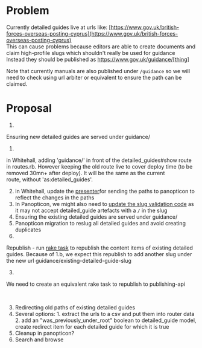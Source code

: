 # Problem

Currently detailed guides live at urls like: [https://www.gov.uk/british-forces-overseas-posting-cyprus](https://www.gov.uk/british-forces-overseas-posting-cyprus)  
This can cause problems because editors are able to create documents and claim high-profile slugs which shouldn't really be used for guidance  
Instead they should be published as https://www.gov.uk/guidance/[thing]

Note that currently manuals are also published under `/guidance` so we will need to check using url arbiter or equivalent to ensure the path can be claimed.

# Proposal

1. 

Ensuring new detailed guides are served under guidance/

  1. 

in Whitehall, adding 'guidance/' in front of the detailed\_guides#show route in routes.rb. However keeping the old route live to cover deploy time (to be removed 30mn+ after deploy). It will be the same as the current route,&nbsp;without 'as:detailed\_guides'.

  2. in Whitehall, update&nbsp;the [presenter](https://github.com/alphagov/whitehall/blob/master/app/models/registerable_edition.rb#L26-L32)for sending the paths to panopticon to reflect the changes in the paths
  3. In Panopticon, we&nbsp;might also need to [update the slug validation code](https://github.com/alphagov/govuk_content_models/blob/master/app/validators/slug_validator.rb) as it may not accept detailed\_guide artefacts with a `/` in the slug
2. Ensuring the existing detailed guides are served under guidance/
  1. Panopticon migration to reslug all detailed guides and avoid creating duplicates
  2. 

Republish - run [rake task](https://github.com/alphagov/whitehall/blob/master/lib/tasks/panopticon.rake#L24)&nbsp;to republish the content items of existing detailed guides. Because of 1.b, we expect this republish to add another slug under the new url guidance/existing-detailed-guide-slug

  3. 

We need to create an equivalent rake task to republish to publishing-api&nbsp;

&nbsp;

3. Redirecting old paths of existing detailed guides
  1. Several options:
    1. extract the urls to a csv and put them into router data
    2. add an "was\_previously\_under\_root" boolean to detailed\_guide model, create redirect item for each detailed guide for which it is true
4. Cleanup in panopticon?
5. Search and browse

&nbsp;

